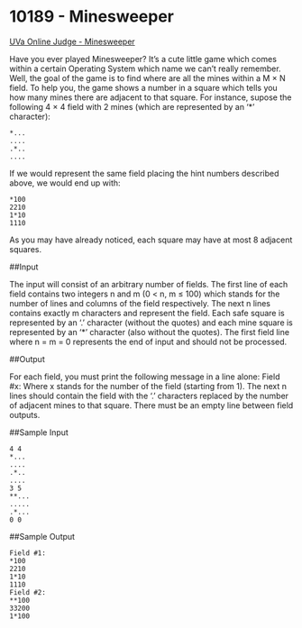 # 10189 - Minesweeper

[UVa Online Judge - Minesweeper](http://uva.onlinejudge.org/index.php?option=com_onlinejudge&Itemid=8&category=13&page=show_problem&problem=1130)

Have you ever played Minesweeper? It’s a cute little game which comes within a certain Operating System which name we can’t really remember. Well, the goal of the game is to find where are all the mines within a M × N field. To help you, the game shows a number in a square which tells you how many mines there are adjacent to that square. For instance, supose the following 4 × 4 field with 2 mines (which are represented by an ‘*’ character):

```
*...
....
.*..
....
```

If we would represent the same field placing the hint numbers described above, we would end up
with:

```
*100
2210
1*10
1110
```

As you may have already noticed, each square may have at most 8 adjacent squares.

##Input

The input will consist of an arbitrary number of fields. The first line of each field contains two integers n and m (0 < n, m ≤ 100) which stands for the number of lines and columns of the field respectively.
The next n lines contains exactly m characters and represent the field.
Each safe square is represented by an ‘.’ character (without the quotes) and each mine square
is represented by an ‘*’ character (also without the quotes). The first field line where n = m = 0
represents the end of input and should not be processed.

##Output

For each field, you must print the following message in a line alone:
Field #x:
Where x stands for the number of the field (starting from 1). The next n lines should contain the
field with the ‘.’ characters replaced by the number of adjacent mines to that square. There must be
an empty line between field outputs.

##Sample Input
```
4 4
*...
....
.*..
....
3 5
**...
.....
.*...
0 0
```

##Sample Output

```
Field #1:
*100
2210
1*10
1110
Field #2:
**100
33200
1*100
```
